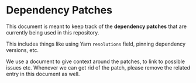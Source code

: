 # Dependency Patches

This document is meant to keep track of the **dependency patches** that are currently being used in this repository.

This includes things like using Yarn `resolutions` field, pinning dependency versions, etc.

We use a document to give context around the patches, to link to possible issues etc. Whenever we can get rid of the patch, please remove the related entry in this document as well.

<!-- Below define a list of the dependencies in "resolutions" -->
